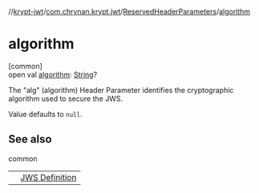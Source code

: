 //[krypt-jwt](../../../index.md)/[com.chrynan.krypt.jwt](../index.md)/[ReservedHeaderParameters](index.md)/[algorithm](algorithm.md)

# algorithm

[common]\
open val [algorithm](algorithm.md): [String](https://kotlinlang.org/api/latest/jvm/stdlib/kotlin/-string/index.html)?

The &quot;alg&quot; (algorithm) Header Parameter identifies the cryptographic algorithm used to secure the JWS.

Value defaults to `null`.

## See also

common

| | |
|---|---|
|  | [JWS Definition](https://datatracker.ietf.org/doc/html/rfc7515#section-4.1.1) |
